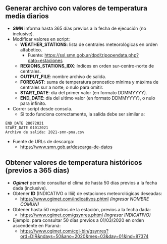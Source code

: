 ## Generar archivo con valores de temperatura media diarios
- ***SMN*** informa hasta 365 días previos a la fecha de ejecución (no inclusive).
- Modificar valores en script:
  - **WEATHER_STATIONS**: lista de centrales meteorológicas en orden alfabético.
    * Fuente: https://ssl.smn.gob.ar/dpd/zipopendata.php?dato=estaciones
  - **REGIONS_STATIONS_IDX**: índices en orden sur-centro-norte de centrales.
  - **OUTPUT_FILE**: nombre archivo de salida.
  - **FORECAST**: suma de temperatura pronostico mínima y máxima de centrales sur a norte, o nulo para omitir.
  - **START_DATE**: día del primer valor (en formato DDMMYYYY).
  - **END_DATE**: día del ultimo valor (en formato DDMMYYYY), o nulo para infinito.
- Correr script desde consola.
  - Si todo funciona correctamente, la salida debe ser similar a:
```
END_DATE 28072021
START_DATE 01012021
Archivo de salida: 2021-smn-pna.csv
```
- Fuente de URLs de descarga:
  - https://www.smn.gob.ar/descarga-de-datos

## Obtener valores de temperatura históricos (previos a 365 días)
- ***Ogimet*** permite consultar el clima de hasta 50 días previos a la fecha dada (inclusive).
- Obtener **ID** (INDICATIVO o IIiii) de estaciones meteorológicas deseadas:
  - https://www.ogimet.com/indicativos.phtml *(ingresar NOMBRE COMÚN)*
- Obtener hasta 50 registros de la estación, previos a la fecha dada:
  - https://www.ogimet.com/gsynres.phtml *(ingresar INDICATIVO)*
- Ejemplo: para consultar 50 días previos a 01/03/2020 en orden ascendente en Paraná:
  - https://www.ogimet.com/cgi-bin/gsynres?ord=DIR&ndays=50&ano=2020&mes=03&day=01&ind=87374
